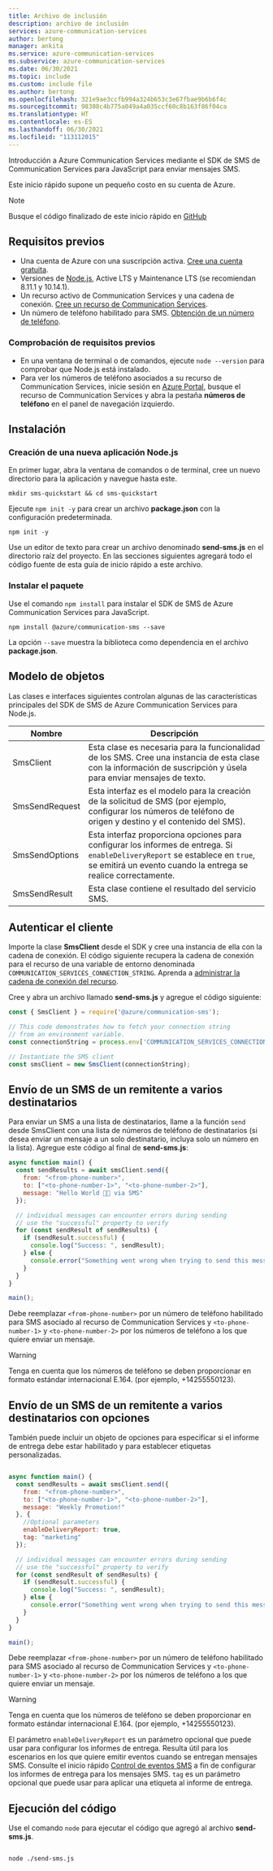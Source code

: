 ```yaml
---
title: Archivo de inclusión
description: archivo de inclusión
services: azure-communication-services
author: bertong
manager: ankita
ms.service: azure-communication-services
ms.subservice: azure-communication-services
ms.date: 06/30/2021
ms.topic: include
ms.custom: include file
ms.author: bertong
ms.openlocfilehash: 321e9ae3ccfb994a324b653c3e67fbae9b6b6f4c
ms.sourcegitcommit: 98308c4b775a049a4a035ccf60c8b163f86f04ca
ms.translationtype: HT
ms.contentlocale: es-ES
ms.lasthandoff: 06/30/2021
ms.locfileid: "113112015"
---
```

Introducción a Azure Communication Services mediante el SDK de SMS de Communication Services para JavaScript para enviar mensajes SMS.

Este inicio rápido supone un pequeño costo en su cuenta de Azure.

> [!NOTE]
> Busque el código finalizado de este inicio rápido en [GitHub](https://github.com/Azure-Samples/communication-services-javascript-quickstarts/tree/main/send-sms)

## <a name="prerequisites"></a>Requisitos previos

- Una cuenta de Azure con una suscripción activa. [Cree una cuenta gratuita](https://azure.microsoft.com/free/?WT.mc_id=A261C142F).
- Versiones de [Node.js](https://nodejs.org/), Active LTS y Maintenance LTS (se recomiendan 8.11.1 y 10.14.1).
- Un recurso activo de Communication Services y una cadena de conexión. [Cree un recurso de Communication Services](../../create-communication-resource.md).
- Un número de teléfono habilitado para SMS. [Obtención de un número de teléfono](../get-phone-number.md).

### <a name="prerequisite-check"></a>Comprobación de requisitos previos

- En una ventana de terminal o de comandos, ejecute `node --version` para comprobar que Node.js está instalado.
- Para ver los números de teléfono asociados a su recurso de Communication Services, inicie sesión en [Azure Portal](https://portal.azure.com/), busque el recurso de Communication Services y abra la pestaña **números de teléfono** en el panel de navegación izquierdo.

## <a name="setting-up"></a>Instalación

### <a name="create-a-new-nodejs-application"></a>Creación de una nueva aplicación Node.js

En primer lugar, abra la ventana de comandos o de terminal, cree un nuevo directorio para la aplicación y navegue hasta este.

```console
mkdir sms-quickstart && cd sms-quickstart
```

Ejecute `npm init -y` para crear un archivo **package.json** con la configuración predeterminada.

```console
npm init -y
```

Use un editor de texto para crear un archivo denominado **send-sms.js** en el directorio raíz del proyecto. En las secciones siguientes agregará todo el código fuente de esta guía de inicio rápido a este archivo.

### <a name="install-the-package"></a>Instalar el paquete

Use el comando `npm install` para instalar el SDK de SMS de Azure Communication Services para JavaScript.

```console
npm install @azure/communication-sms --save
```

La opción `--save` muestra la biblioteca como dependencia en el archivo **package.json**.

## <a name="object-model"></a>Modelo de objetos

Las clases e interfaces siguientes controlan algunas de las características principales del SDK de SMS de Azure Communication Services para Node.js.

| Nombre                                  | Descripción                                                  |
| ------------------------------------- | ------------------------------------------------------------ |
| SmsClient | Esta clase es necesaria para la funcionalidad de los SMS. Cree una instancia de esta clase con la información de suscripción y úsela para enviar mensajes de texto. |
| SmsSendRequest | Esta interfaz es el modelo para la creación de la solicitud de SMS (por ejemplo, configurar los números de teléfono de origen y destino y el contenido del SMS). |
| SmsSendOptions | Esta interfaz proporciona opciones para configurar los informes de entrega. Si `enableDeliveryReport` se establece en `true`, se emitirá un evento cuando la entrega se realice correctamente. |
| SmsSendResult               | Esta clase contiene el resultado del servicio SMS.                                          |

## <a name="authenticate-the-client"></a>Autenticar el cliente

Importe la clase **SmsClient** desde el SDK y cree una instancia de ella con la cadena de conexión. El código siguiente recupera la cadena de conexión para el recurso de una variable de entorno denominada `COMMUNICATION_SERVICES_CONNECTION_STRING`. Aprenda a [administrar la cadena de conexión del recurso](../../create-communication-resource.md#store-your-connection-string).

Cree y abra un archivo llamado **send-sms.js** y agregue el código siguiente:

```javascript
const { SmsClient } = require('@azure/communication-sms');

// This code demonstrates how to fetch your connection string
// from an environment variable.
const connectionString = process.env['COMMUNICATION_SERVICES_CONNECTION_STRING'];

// Instantiate the SMS client
const smsClient = new SmsClient(connectionString);
```

## <a name="send-a-1n-sms-message"></a>Envío de un SMS de un remitente a varios destinatarios

Para enviar un SMS a una lista de destinatarios, llame a la función `send` desde SmsClient con una lista de números de teléfono de destinatarios (si desea enviar un mensaje a un solo destinatario, incluya solo un número en la lista). Agregue este código al final de **send-sms.js**:

```javascript
async function main() {
  const sendResults = await smsClient.send({
    from: "<from-phone-number>",
    to: ["<to-phone-number-1>", "<to-phone-number-2>"],
    message: "Hello World 👋🏻 via SMS"
  });

  // individual messages can encounter errors during sending
  // use the "successful" property to verify
  for (const sendResult of sendResults) {
    if (sendResult.successful) {
      console.log("Success: ", sendResult);
    } else {
      console.error("Something went wrong when trying to send this message: ", sendResult);
    }
  }
}

main();
```
Debe reemplazar `<from-phone-number>` por un número de teléfono habilitado para SMS asociado al recurso de Communication Services y `<to-phone-number-1>` y `<to-phone-number-2>` por los números de teléfono a los que quiere enviar un mensaje.

> [!WARNING]
> Tenga en cuenta que los números de teléfono se deben proporcionar en formato estándar internacional E.164. (por ejemplo, +14255550123).

## <a name="send-a-1n-sms-message-with-options"></a>Envío de un SMS de un remitente a varios destinatarios con opciones

También puede incluir un objeto de opciones para especificar si el informe de entrega debe estar habilitado y para establecer etiquetas personalizadas.

```javascript

async function main() {
  const sendResults = await smsClient.send({
    from: "<from-phone-number>",
    to: ["<to-phone-number-1>", "<to-phone-number-2>"],
    message: "Weekly Promotion!"
  }, {
    //Optional parameters
    enableDeliveryReport: true,
    tag: "marketing"
  });

  // individual messages can encounter errors during sending
  // use the "successful" property to verify
  for (const sendResult of sendResults) {
    if (sendResult.successful) {
      console.log("Success: ", sendResult);
    } else {
      console.error("Something went wrong when trying to send this message: ", sendResult);
    }
  }
}

main();
```

Debe reemplazar `<from-phone-number>` por un número de teléfono habilitado para SMS asociado al recurso de Communication Services y `<to-phone-number-1>` y `<to-phone-number-2>` por los números de teléfono a los que quiere enviar un mensaje.

> [!WARNING]
> Tenga en cuenta que los números de teléfono se deben proporcionar en formato estándar internacional E.164. (por ejemplo, +14255550123).

El parámetro `enableDeliveryReport` es un parámetro opcional que puede usar para configurar los informes de entrega. Resulta útil para los escenarios en los que quiere emitir eventos cuando se entregan mensajes SMS. Consulte el inicio rápido [Control de eventos SMS](../handle-sms-events.md) a fin de configurar los informes de entrega para los mensajes SMS.
`tag` es un parámetro opcional que puede usar para aplicar una etiqueta al informe de entrega.

## <a name="run-the-code"></a>Ejecución del código

Use el comando `node` para ejecutar el código que agregó al archivo **send-sms.js**.

```console

node ./send-sms.js

```
